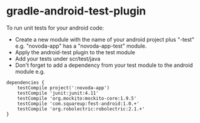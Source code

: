 gradle-android-test-plugin
=============================

To run unit tests for your android code:

* Create a new module with the name of your android project plus "-test" e.g. "novoda-app" has a "novoda-app-test" module.
* Apply the android-test plugin to the test module
* Add your tests under scr/test/java
* Don't forget to add a dependency from your test module to the android module e.g.

```
dependencies {
    testCompile project(':novoda-app')
    testCompile 'junit:junit:4.11'
    testCompile 'org.mockito:mockito-core:1.9.5'
    testCompile 'com.squareup:fest-android:1.0.+'
    testCompile 'org.robolectric:robolectric:2.1.+'
}
```
